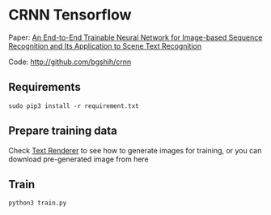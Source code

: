 # CRNN Tensorflow

Paper: [An End-to-End Trainable Neural Network for Image-based
Sequence Recognition and Its Application to Scene Text Recognition](http://arxiv.org/abs/1507.05717)

Code: http://github.com/bgshih/crnn

## Requirements
```shell
sudo pip3 install -r requirement.txt
```

## Prepare training data
Check [Text Renderer](https://github.com/Sanster/text_renderer) to see how to generate images for training,
or you can download pre-generated image from here []()

## Train
```shell
python3 train.py
```

